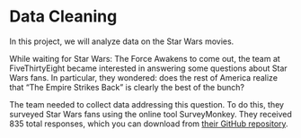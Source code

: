 # Data Cleaning
In this project, we will analyze data on the Star Wars movies.

While waiting for Star Wars: The Force Awakens to come out, the team at FiveThirtyEight became interested in answering some questions about Star Wars fans. In particular, they wondered: does the rest of America realize that “The Empire Strikes Back” is clearly the best of the bunch?

The team needed to collect data addressing this question. To do this, they surveyed Star Wars fans using the online tool SurveyMonkey. They received 835 total responses, which you can download from <a href='https://github.com/fivethirtyeight/data/tree/master/star-wars-survey' target='_blank'>their GitHub repository</a>.
